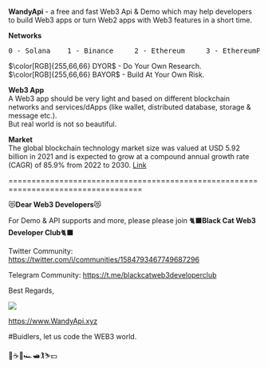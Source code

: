 
**WandyApi** - a free and fast Web3 Api & Demo which may help developers to build Web3 apps or turn Web2 apps with Web3 features in a short time.

**Networks**  
<pre>0 - Solana    1 - Binance     2 - Ethereum     3 - EthereumPoW  ... ... </pre> 

$\color[RGB]{255,66,66} DYOR$ - Do Your Own Research.  
$\color[RGB]{255,66,66} BAYOR$ - Build At Your Own Risk. 

**Web3 App**  
A Web3 app should be very light and based on different blockchain networks and services/dApps (like wallet, distributed database, storage & message etc.).  
But real world is not so beautiful.

**Market**  
The global blockchain technology market size was valued at USD 5.92 billion in 2021 and is expected to grow at a compound annual growth rate (CAGR) of 85.9% from 2022 to 2030. [Link](https://www.grandviewresearch.com/industry-analysis/blockchain-technology-market)

===================================================================================

:heart_eyes_cat:**Dear Web3 Developers**:heart_eyes_cat: 

For Demo & API supports and more, please please join :black_cat:**Black Cat Web3 Developer Club**:black_cat:  

Twitter Community: https://twitter.com/i/communities/1584793467749687296

Telegram Community: https://t.me/blackcatweb3developerclub

Best Regards,

![](https://www.wandyapi.xyz/logo192.png)

https://www.WandyApi.xyz

#Buidlers, let us code the WEB3 world.

:cherry_blossom::coffee::beers::racing_car::motor_boat::golfing::skier::dollar:
